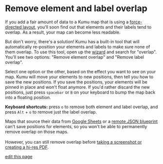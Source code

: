 # Remove element and label overlap

If you add a fair amount of data to a Kumu map that is using a [force-directed layout](/guides/layouts/force-directed.html), you'll soon find out that elements and their labels tend to overlap. As a result, your map can become less readable.

But don't worry, there's a solution! Kumu has a built-in tool that will automatically re-position your elements and labels to make sure none of them overlap. To use this tool, open up the [wizard](/guides/wizard.html) and search for "overlap". You'll see two options: "Remove element overlap" and "Remove label overlap".

Select one option or the other, based on the effect you want to see on your map. Kumu will move your elements to new positions, then tell you how to save the new positions. If you save the positions, your elements will be pinned in place and won't float anymore. If you'd rather discard the new positions, just press `spacebar` or `B` on your keyboard to bump the map back into a floating position.

<p class="alert alert-info">
<b>Keyboard shortcuts:</b> press <code>o</code> to remove both element and label overlap, and press <code>Alt</code> + <code>o</code> to remove just the label overlap.
</p>

<p class="alert alert-warning">
Maps that source their data from <a class="alert-link" href="/guides/import.html#import-from-google-sheets">Google Sheets</a> or a <a class="alert-link" href="/guides/blueprints.html#set-a-remote-blueprint">remote JSON blueprint</a> can't save positions for elements, so you won't be able to permanently remove overlap on those maps.
<br><br>
However, you can still remove overlap before <a class="alert-link" href="/overview/collaboration.html#create-a-screenshot">taking a screenshot or creating a hi-res PDF</a>.
</p>


<!-- Before:

![before remove overlap](/images/before-remove-overlap.png)

After:

![after remove overlap](/images/after-remove-overlap.png) -->




<span class="edit-link"><a href="https://github.com/kumu/docs/blob/master/guides/layouts/remove-overlap.md" target="_blank"><i class="fa fa-github"></i> edit this page</a></span>
